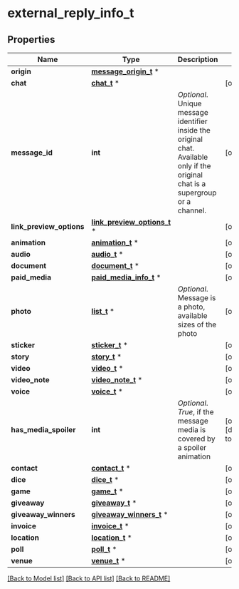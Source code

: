 # external_reply_info_t

## Properties
Name | Type | Description | Notes
------------ | ------------- | ------------- | -------------
**origin** | [**message_origin_t**](message_origin.md) \* |  | 
**chat** | [**chat_t**](chat.md) \* |  | [optional] 
**message_id** | **int** | *Optional*. Unique message identifier inside the original chat. Available only if the original chat is a supergroup or a channel. | [optional] 
**link_preview_options** | [**link_preview_options_t**](link_preview_options.md) \* |  | [optional] 
**animation** | [**animation_t**](animation.md) \* |  | [optional] 
**audio** | [**audio_t**](audio.md) \* |  | [optional] 
**document** | [**document_t**](document.md) \* |  | [optional] 
**paid_media** | [**paid_media_info_t**](paid_media_info.md) \* |  | [optional] 
**photo** | [**list_t**](photo_size.md) \* | *Optional*. Message is a photo, available sizes of the photo | [optional] 
**sticker** | [**sticker_t**](sticker.md) \* |  | [optional] 
**story** | [**story_t**](story.md) \* |  | [optional] 
**video** | [**video_t**](video.md) \* |  | [optional] 
**video_note** | [**video_note_t**](video_note.md) \* |  | [optional] 
**voice** | [**voice_t**](voice.md) \* |  | [optional] 
**has_media_spoiler** | **int** | *Optional*. *True*, if the message media is covered by a spoiler animation | [optional] [default to true]
**contact** | [**contact_t**](contact.md) \* |  | [optional] 
**dice** | [**dice_t**](dice.md) \* |  | [optional] 
**game** | [**game_t**](game.md) \* |  | [optional] 
**giveaway** | [**giveaway_t**](giveaway.md) \* |  | [optional] 
**giveaway_winners** | [**giveaway_winners_t**](giveaway_winners.md) \* |  | [optional] 
**invoice** | [**invoice_t**](invoice.md) \* |  | [optional] 
**location** | [**location_t**](location.md) \* |  | [optional] 
**poll** | [**poll_t**](poll.md) \* |  | [optional] 
**venue** | [**venue_t**](venue.md) \* |  | [optional] 

[[Back to Model list]](../README.md#documentation-for-models) [[Back to API list]](../README.md#documentation-for-api-endpoints) [[Back to README]](../README.md)


